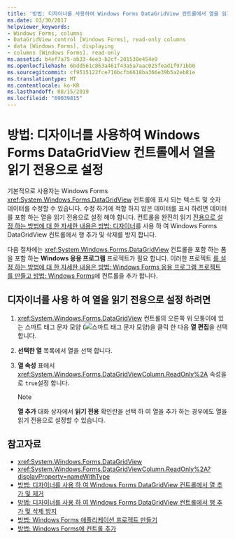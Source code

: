 ```yaml
---
title: '방법: 디자이너를 사용하여 Windows Forms DataGridView 컨트롤에서 열을 읽기 전용으로 설정'
ms.date: 03/30/2017
helpviewer_keywords:
- Windows Forms, columns
- DataGridView control [Windows Forms], read-only columns
- data [Windows Forms], displaying
- columns [Windows Forms], read-only
ms.assetid: b4ef7a75-ab33-4ee3-b2cf-201530e454e9
ms.openlocfilehash: 6bdd561c863a461f43a5a7aac025fead1f971bb0
ms.sourcegitcommit: cf9515122fce716bcfb6618ba366e39b5a2eb81e
ms.translationtype: MT
ms.contentlocale: ko-KR
ms.lasthandoff: 08/15/2019
ms.locfileid: "69039815"
---
```

# <a name="how-to-make-columns-read-only-in-the-windows-forms-datagridview-control-using-the-designer"></a>방법: 디자이너를 사용하여 Windows Forms DataGridView 컨트롤에서 열을 읽기 전용으로 설정
기본적으로 사용자는 Windows Forms <xref:System.Windows.Forms.DataGridView> 컨트롤에 표시 되는 텍스트 및 숫자 데이터를 수정할 수 있습니다. 수정 하기에 적합 하지 않은 데이터를 표시 하려면 데이터를 포함 하는 열을 읽기 전용으로 설정 해야 합니다. 컨트롤을 완전히 읽기 [전용으로 설정 하는 방법에 대 한 자세한 내용은 방법: 디자이너](prevent-row-addition-and-deletion-in-the-datagrid-using-the-designer.md)를 사용 하 여 Windows Forms DataGridView 컨트롤에서 행 추가 및 삭제를 방지 합니다.

 다음 절차에는 <xref:System.Windows.Forms.DataGridView> 컨트롤을 포함 하는 폼을 포함 하는 **Windows 응용 프로그램** 프로젝트가 필요 합니다. 이러한 프로젝트 [를 설정 하는 방법에 대 한 자세한 내용은 방법: Windows Forms 응용 프로그램 프로젝트](/visualstudio/ide/step-1-create-a-windows-forms-application-project) [를 만들고 방법: Windows Forms](how-to-add-controls-to-windows-forms.md)에 컨트롤을 추가 합니다.

## <a name="to-make-a-column-read-only-by-using-the-designer"></a>디자이너를 사용 하 여 열을 읽기 전용으로 설정 하려면

1. <xref:System.Windows.Forms.DataGridView> 컨트롤의 오른쪽 위 모퉁이에 있는 스마트 태그 문자 모양 (![스마트 태그 문자 모양](./media/vs-winformsmttagglyph.gif "VS_WinFormSmtTagGlyph"))을 클릭 한 다음 **열 편집**을 선택 합니다.

2. **선택한 열** 목록에서 열을 선택 합니다.

3. **열 속성** 표에서 <xref:System.Windows.Forms.DataGridViewColumn.ReadOnly%2A> 속성을로 `true`설정 합니다.

    > [!NOTE]
    >  **열 추가** 대화 상자에서 **읽기 전용** 확인란을 선택 하 여 열을 추가 하는 경우에도 열을 읽기 전용으로 설정할 수 있습니다.

## <a name="see-also"></a>참고자료

- <xref:System.Windows.Forms.DataGridView>
- <xref:System.Windows.Forms.DataGridViewColumn.ReadOnly%2A?displayProperty=nameWithType>
- [방법: 디자이너를 사용 하 여 Windows Forms DataGridView 컨트롤에서 열 추가 및 제거](add-and-remove-columns-in-the-datagrid-using-the-designer.md)
- [방법: 디자이너를 사용 하 여 Windows Forms DataGridView 컨트롤에서 행 추가 및 삭제 방지](prevent-row-addition-and-deletion-in-the-datagrid-using-the-designer.md)
- [방법: Windows Forms 애플리케이션 프로젝트 만들기](/visualstudio/ide/step-1-create-a-windows-forms-application-project)
- [방법: Windows Forms에 컨트롤 추가](how-to-add-controls-to-windows-forms.md)
